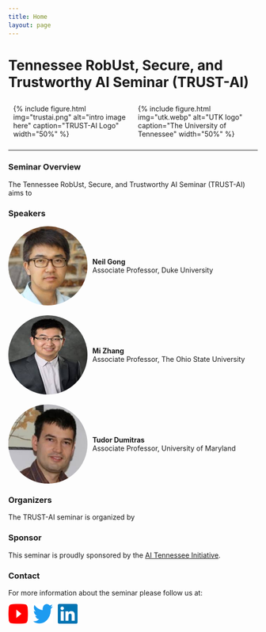 ```yaml
---
title: Home
layout: page
---
```


# Tennessee RobUst, Secure, and Trustworthy AI Seminar (TRUST-AI)

<div style="display: flex; justify-content: space-between; align-items: center;">
    <div style="flex: 1; padding: 10px;">
        {% include figure.html img="trustai.png" alt="intro image here" caption="TRUST-AI Logo" width="50%" %}
    </div>
    <div style="flex: 1; padding: 10px;">
        {% include figure.html img="utk.webp" alt="UTK logo" caption="The University of Tennessee" width="50%" %}
    </div>
</div>

---

### Seminar Overview

The Tennessee RobUst, Secure, and Trustworthy AI Seminar (TRUST-AI) aims to

### Speakers

<div style="display: flex; flex-direction: column; gap: 20px;">
    <div style="display: flex; align-items: center; gap: 10px;">
        <img src="./images/gong.jpeg" alt="Neil Gong" style="width: 160px; height: 160px; border-radius: 50%;">
        <div>
            <strong>Neil Gong</strong><br>
            Associate Professor, Duke University
        </div>
    </div>
    <div style="display: flex; align-items: center; gap: 10px;">
        <img src="./images/mi.jpeg" alt="Mi Zhang" style="width: 160px; height: 160px; border-radius: 50%;">
        <div>
            <strong>Mi Zhang</strong><br>
            Associate Professor, The Ohio State University
        </div>
    </div>
    <div style="display: flex; align-items: center; gap: 10px;">
        <img src="./images/tudor.jpeg" alt="Tudor Dumitras" style="width: 160px; height: 160px; border-radius: 50%;">
        <div>
            <strong>Tudor Dumitras</strong><br>
            Associate Professor, University of Maryland
        </div>
    </div>
</div>



### Organizers

The TRUST-AI seminar is organized by 

### Sponsor

This seminar is proudly sponsored by the [AI Tennessee Initiative](https://research.utk.edu/oried/research-innovation-initiatives/ai-tennessee-initiative/).


### Contact

For more information about the seminar please follow us at:
<div style="display: flex; gap: 10px;">
    <a href="https://www.youtube.com/channel/UCaZx8BUCa2M_orwYAuXacRg" target="_blank">
        <img src="./images/youtube.png" alt="YouTube" style="width: 40px; height: 40px;">
    </a>
    <a href="https://x.com/trustaiseminar" target="_blank">
        <img src="./images/twitter.png" alt="Twitter" style="width: 40px; height: 40px;">
    </a>
    <a href="https://www.linkedin.com/in/trustai-seminar/" target="_blank">
        <img src="./images/linkedin.png" alt="LinkedIn" style="width: 40px; height: 40px;">
    </a>
</div>

<!-- 
{% include toc.html %}

------

{% include template/credits.html %} -->
